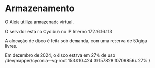 # Armazenamento

O Aleia utiliza armazenado virtual.

O servidor está no Cydibua no IP Interno 172.16.16.113

A alocação de disco é feita sob demanda, com uma reserva de 50giga livres.

Em dezembro de 2024, o disco estava em 27% de uso
/dev/mapper/cydonia--vg-root 153.010.424 39157828 107098564  27% /
